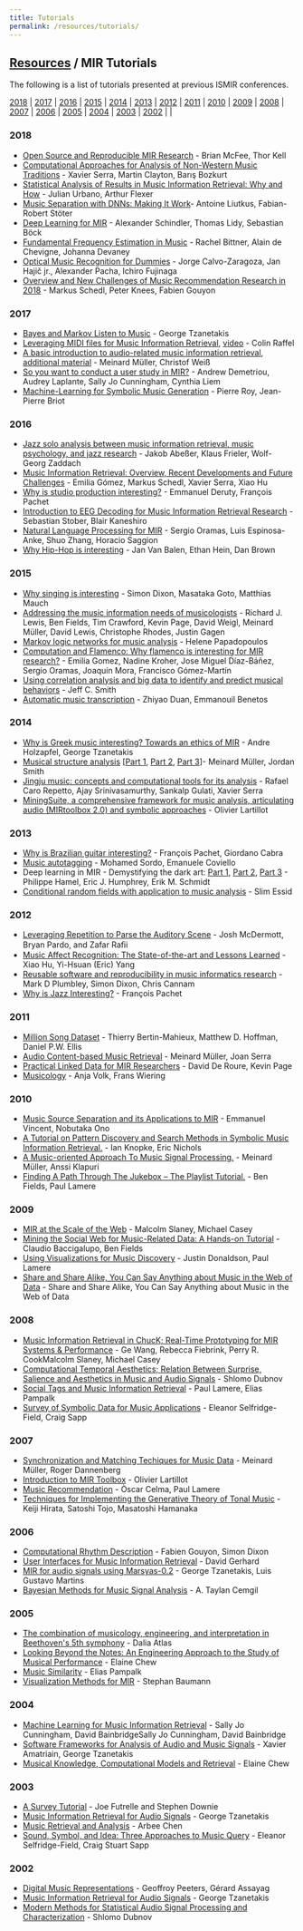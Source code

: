 ```yaml
---
title: Tutorials
permalink: /resources/tutorials/
---
```


## [Resources]({{site.base_url}}/resources) / MIR Tutorials

The following is a list of tutorials presented at previous ISMIR conferences.

[2018](#2018) | [2017](#2017) | [2016](#2016) | [2015](#2015) | [2014](#2014) | [2013](#2013) |
[2012](#2012) | [2011](#2011) | [2010](#2010) | [2009](#2009) | [2008](#2008) | [2007](#2007) |
[2006](#2006) | [2005](#2005) | [2004](#2004) | [2003](#2003) | [2002](#2002) |  |

### 2018
* [Open Source and Reproducible MIR Research](http://ismir2018.{{site.domain}}/pages/events-tutorial-14.html) - Brian McFee, Thor Kell
* [Computational Approaches for Analysis of Non-Western Music Traditions](http://ismir2018.{{site.domain}}/pages/events-tutorial-09.html) - Xavier Serra, Martin Clayton, Barış Bozkurt
*  [Statistical Analysis of Results in Music Information Retrieval: Why and How](http://ismir2018.{{site.domain}}/pages/events-tutorial-17.html) - Julian Urbano, Arthur Flexer
* [Music Separation with DNNs: Making It Work](http://ismir2018.{{site.domain}}/pages/events-tutorial-01.html)- Antoine Liutkus, Fabian-Robert Stöter
* [Deep Learning for MIR](http://ismir2018.{{site.domain}}/pages/events-tutorial-04.html) - Alexander Schindler, Thomas Lidy, Sebastian Böck
* [Fundamental Frequency Estimation in Music](http://ismir2018.{{site.domain}}/pages/events-tutorial-06.html) - Rachel Bittner, Alain de Chevigne, Johanna Devaney
* [Optical Music Recognition for Dummies](http://ismir2018.{{site.domain}}/pages/events-tutorial-07.html) - Jorge Calvo-Zaragoza, Jan Hajič jr., Alexander Pacha, Ichiro Fujinaga
* [Overview and New Challenges of Music Recommendation Research in 2018](http://ismir2018.{{site.domain}}/pages/events-tutorial-11.html) - Markus Schedl, Peter Knees, Fabien Gouyon

### 2017
* [Bayes and Markov Listen to Music](https://ismir2017.{{site.domain}}/tutorials/#T1) - George Tzanetakis
* [Leveraging MIDI files for Music Information Retrieval](https://ismir2017.{{site.domain}}/tutorials/#T2), [video](https://www.youtube.com/watch?v=iZt7tpYR6MI) - Colin Raffel
* [A basic introduction to audio-related music information retrieval](https://ismir2017.{{site.domain}}/tutorials/#T3), [additional material](https://www.audiolabs-erlangen.de/resources/MIR/2017_TutorialAudioMIR_ISMIR/) - Meinard Müller, Christof Weiß
* [So you want to conduct a user study in MIR?](https://ismir2017.{{site.domain}}/tutorials/#T4) - Andrew Demetriou, Audrey Laplante, Sally Jo Cunningham, Cynthia Liem
* [Machine-Learning for Symbolic Music Generation](https://ismir2017.{{site.domain}}/tutorials/#T5) - Pierre Roy, Jean-Pierre Briot

### 2016
* [Jazz solo analysis between music information retrieval, music psychology, and jazz research](https://ismir2016.{{site.domain}}/event/tutorials/#jazz) - Jakob Abeßer, Klaus Frieler, Wolf-Georg Zaddach
* [Music Information Retrieval: Overview, Recent Developments and Future Challenges](https://ismir2016.{{site.domain}}/event/tutorials/#mir) - Emilia Gómez, Markus Schedl, Xavier Serra, Xiao Hu
* [Why is studio production interesting?](https://ismir2016.{{site.domain}}/event/tutorials/#studio) - Emmanuel Deruty, François Pachet
* [Introduction to EEG Decoding for Music Information Retrieval Research](https://ismir2016.{{site.domain}}/event/tutorials/#eeg) - Sebastian Stober, Blair Kaneshiro
* [Natural Language Processing for MIR](https://ismir2016.{{site.domain}}/event/tutorials/#nlp) - Sergio Oramas, Luis Espinosa­-Anke, Shuo Zhang, Horacio Saggion
* [Why Hip-Hop is interesting](https://ismir2016.{{site.domain}}/event/tutorials/#hiphop ) - Jan Van Balen, Ethan Hein, Dan Brown

### 2015
* [Why singing is interesting](http://ismir2015.{{site.domain}}/tutorialschedule.html#tutorial1) - Simon Dixon, Masataka Goto, Matthias Mauch
* [Addressing the music information needs of musicologists](http://ismir2015.{{site.domain}}/tutorialschedule.html#tutorial2) - Richard J. Lewis, Ben Fields, Tim Crawford, Kevin Page, David Weigl, Meinard Müller, David Lewis, Christophe Rhodes, Justin Gagen
* [Markov logic networks for music analysis](http://ismir2015.{{site.domain}}/tutorialschedule.html#tutorial3) - Helene Papadopoulos
* [Computation and Flamenco: Why flamenco is interesting for MIR research?](http://ismir2015.{{site.domain}}/tutorialschedule.html#tutorial4) - Emilia Gomez, Nadine Kroher, Jose Miguel Díaz-Báñez, Sergio Oramas, Joaquín Mora, Francisco Gómez-Martín
* [Using correlation analysis and big data to identify and predict musical behaviors](http://ismir2015.{{site.domain}}/tutorialschedule.html#tutorial5) - Jeff C. Smith
* [Automatic music transcription](http://ismir2015.{{site.domain}}/tutorialschedule.html#tutorial6) - Zhiyao Duan, Emmanouil Benetos

### 2014
* [Why is Greek music interesting? Towards an ethics of MIR](http://ismir2014.{{site.domain}}/conf/ismir2014/tutorialschedule.html) - Andre Holzapfel, George Tzanetakis
* [Musical structure analysis](http://ismir2014.{{site.domain}}/conf/ismir2014/tutorialschedule.html) [[Part 1](https://www.audiolabs-erlangen.de/fau/professor/mueller/activities/2014_MuellerSmith_MusicStructure_Tutorial-ISMIR_Part-0_handouts.pdf), [Part 2](https://www.audiolabs-erlangen.de/fau/professor/mueller/activities/2014_MuellerSmith_MusicStructure_Tutorial-ISMIR_Part-1_handouts.pdf), [Part 3](https://www.audiolabs-erlangen.de/fau/professor/mueller/activities/2014_MuellerSmith_MusicStructure_Tutorial-ISMIR_Part-2_handouts.pdf)]- Meinard Müller, Jordan Smith
* [Jingju music: concepts and computational tools for its analysis](http://ismir2014.{{site.domain}}/conf/ismir2014/tutorialschedule.html) - Rafael Caro Repetto, Ajay Srinivasamurthy, Sankalp Gulati, Xavier Serra
* [MiningSuite, a comprehensive framework for music analysis, articulating audio (MIRtoolbox 2.0) and symbolic approaches](http://ismir2014.{{site.domain}}/conf/ismir2014/tutorialschedule.html) - Olivier Lartillot


### 2013
* [Why is Brazilian guitar interesting?](https://www.youtube.com/watch?v=Zhv7HaTcDkE) - François Pachet, Giordano Cabra
* [Music autotagging](http://mtg.upf.edu/node/2902) - Mohamed Sordo, Emanuele Coviello
* Deep learning in MIR - Demystifying the dark art: [Part 1](https://marl.smusic.nyu.edu/wordpress/wp-content/papercite-data/pdf/ISMIR2013_Deep_Learning_Part1_Schmidt.pdf), [Part 2](http://marl.smusic.nyu.edu/wordpress/wp-content/papercite-data/pdf/ISMIR2013_Deep_Learning_Part2_Hamel.pdf), [Part 3](http://marl.smusic.nyu.edu/wordpress/wp-content/papercite-data/pdf/ISMIR2013_Deep_Learning_Part3_Humphrey.pdf) - Philippe Hamel, Eric J. Humphrey, Erik M. Schmidt
* [Conditional random fields with application to music analysis](https://perso.telecom-paristech.fr/essid/teach/CRF_tutorial_ISMIR-2013.pdf) - Slim Essid


### 2012
* [Leveraging Repetition to Parse the Auditory Scene](http://ismir2012.{{site.domain}}/event/tutorials/index.html#tutorial1) - Josh McDermott, Bryan Pardo, and Zafar Raﬁi
* [Music Affect Recognition: The State-of-the-art and Lessons Learned](http://ismir2012.{{site.domain}}/event/tutorials/index.html#tutorial2) -Xiao Hu, Yi-Hsuan (Eric) Yang
* [Reusable software and reproducibility in music informatics research](http://ismir2012.{{site.domain}}/event/tutorials/index.html#tutorial3) -Mark D Plumbley, Simon Dixon, Chris Cannam
* [Why is Jazz Interesting?](http://ismir2012.{{site.domain}}/event/tutorials/index.html#tutorial4) - François Pachet

### 2011
* [Million Song Dataset](http://ismir2011.{{site.domain}}/tutorials.html#tutorial1) - Thierry Bertin-Mahieux, Matthew D. Hoffman, Daniel P.W. Ellis
* [Audio Content-based Music Retrieval](http://ismir2011.{{site.domain}}/tutorials.html#tutorial2) - Meinard Müller, Joan Serra
* [Practical Linked Data for MIR Researchers](http://ismir2011.{{site.domain}}/tutorials.html#tutorial3) - David De Roure, Kevin Page
* [Musicology](http://ismir2011.{{site.domain}}/tutorials.html#tutorial4) - Anja Volk, Frans Wiering

### 2010
* [Music Source Separation and its Applications to MIR](http://ismir2010.{{site.domain}}/program/tutorials/index.html#tutorial1) - Emmanuel Vincent, Nobutaka Ono
* [A Tutorial on Pattern Discovery and Search Methods in Symbolic Music Information Retrieval.](http://ismir2010.{{site.domain}}/program/tutorials/index.html#tutorial2) - Ian Knopke, Eric Nichols
* [A Music-oriented Approach To Music Signal Processing.](http://ismir2010.{{site.domain}}/program/tutorials/index.html#tutorial3) - Meinard Müller, Anssi Klapuri
* [Finding A Path Through The Jukebox – The Playlist Tutorial.](http://ismir2010.{{site.domain}}/program/tutorials/index.html#tutorial4) - Ben Fields, Paul Lamere

### 2009
* [MIR at the Scale of the Web](http://ismir2009.{{site.domain}}/tutorials.html#am1) - Malcolm Slaney, Michael Casey
* [Mining the Social Web for Music-Related Data: A Hands-on Tutorial](http://ismir2009.{{site.domain}}/tutorials.html#am2) - Claudio Baccigalupo, Ben Fields
* [Using Visualizations for Music Discovery](http://ismir2009.{{site.domain}}/tutorials.html#pm1) - Justin Donaldson, Paul Lamere
* [Share and Share Alike, You Can Say Anything about Music in the Web of Data](http://ismir2009.{{site.domain}}/tutorials.html#pm2) - Share and Share Alike, You Can Say Anything about Music in the Web of Data

### 2008
* [Music Information Retrieval in ChucK; Real-Time Prototyping for MIR Systems & Performance](http://ismir2008.{{site.domain}}/tutorials.html) - Ge Wang, Rebecca Fiebrink, Perry R. CookMalcolm Slaney, Michael Casey
* [Computational Temporal Aesthetics; Relation Between Surprise, Salience and Aesthetics in Music and Audio Signals](http://ismir2008.{{site.domain}}/tutorials.html) - Shlomo Dubnov
* [Social Tags and Music Information Retrieval](http://ismir2008.{{site.domain}}/tutorials.html) - Paul Lamere, Elias Pampalk
* [Survey of Symbolic Data for Music Applications](http://ismir2008.{{site.domain}}/tutorials.html) - Eleanor Selfridge-Field, Craig Sapp

### 2007
* [Synchronization and Matching Techiques for Music Data]() - Meinard Müller, Roger Dannenberg
* [Introduction to MIR Toolbox](https://ismir2008.{{site.domain}}/latebreak/lartillot.pdf) - Olivier Lartillot
* [Music Recommendation]() - Òscar Celma, Paul Lamere
* [Techniques for Implementing the Generative Theory of Tonal Music](https://www.tandfonline.com/doi/abs/10.1080/09298210701563238) - Keiji Hirata, Satoshi Tojo, Masatoshi Hamanaka

### 2006
* [Computational Rhythm Description](http://ismir2006.{{site.domain}}/ISMIR06Tutorials.html) - Fabien Gouyon, Simon Dixon
* [User Interfaces for Music Information Retrieval](http://ismir2006.{{site.domain}}/ISMIR06Tutorials.html) - David Gerhard
* [MIR for audio signals using Marsyas-0.2](http://ismir2006.{{site.domain}}/ISMIR06Tutorials.html) - George Tzanetakis, Luis Gustavo Martins
* [Bayesian Methods for Music Signal Analysis](http://ismir2006.{{site.domain}}/ISMIR06Tutorials.html) - A. Taylan Cemgil

### 2005
* [The combination of musicology, engineering, and interpretation in Beethoven's 5th symphony](http://ismir2005.{{site.domain}}/tutorials.html) - Dalia Atlas
* [Looking Beyond the Notes: An Engineering Approach to the Study of Musical Performance](http://ismir2005.{{site.domain}}/tutorials.html) - Elaine Chew
* [Music Similarity](http://ismir2005.{{site.domain}}/tutorials.html) - Elias Pampalk
* [Visualization Methods for MIR](http://ismir2005.{{site.domain}}/tutorials.html) - Stephan Baumann

### 2004
* [Machine Learning for Music Information Retrieval](http://ismir2004.{{site.domain}}/tutorials.html) - Sally Jo Cunningham, David BainbridgeSally Jo Cunningham, David Bainbridge
* [Software Frameworks for Analysis of Audio and Music Signals](http://ismir2004.{{site.domain}}/tutorials.html) - Xavier Amatriain, George Tzanetakis
* [Musical Knowledge, Computational Models and Retrieval](http://ismir2004.{{site.domain}}/tutorials.html) - Elaine Chew

### 2003
* [A Survey Tutorial](http://ismir2003.{{site.domain}}/tut1_2.html) - Joe Futrelle and Stephen Downie
* [Music Information Retrieval for Audio Signals](http://ismir2003.{{site.domain}}/tut1_2.html) - George Tzanetakis
* [Music Retrieval and Analysis](http://ismir2003.{{site.domain}}/tut3_4.html) - Arbee Chen
* [Sound, Symbol, and Idea: Three Approaches to Music Query](http://ismir2003.{{site.domain}}/tut3_4.html) - Eleanor Selfridge-Field, Craig Stuart Sapp

### 2002
* [Digital Music Representations](http://ismir2002.{{site.domain}}/tutorials.html#tut1) - Geoffroy Peeters, Gérard Assayag
* [Music Information Retrieval for Audio Signals](http://ismir2002.{{site.domain}}/tutorials.html#tut2) - George Tzanetakis
* [Modern Methods for Statistical Audio Signal Processing and Characterization](http://ismir2002.{{site.domain}}/tutorials.html#tut3) - Shlomo Dubnov
